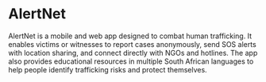 # AlertNet
AlertNet is a mobile and web app designed to combat human trafficking. It enables victims or witnesses to report cases anonymously, send SOS alerts with location sharing, and connect directly with NGOs and hotlines. The app also provides educational resources in multiple South African languages to help people identify trafficking risks and protect themselves.
